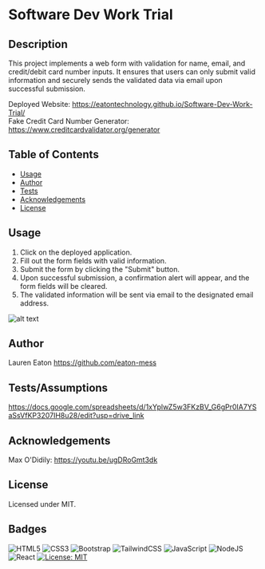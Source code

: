 # Software Dev Work Trial

## Description 

This project implements a web form with validation for name, email, and credit/debit card number inputs. It ensures that users can only submit valid information and securely sends the validated data via email upon successful submission.

Deployed Website: https://eatontechnology.github.io/Software-Dev-Work-Trial/ <br>
Fake Credit Card Number Generator: https://www.creditcardvalidator.org/generator


## Table of Contents 

* [Usage](#usage)
* [Author](#author)
* [Tests](#tests)
* [Acknowledgements](#acknowledgements)
* [License](#license)

## Usage 

1. Click on the deployed application.
2. Fill out the form fields with valid information.
3. Submit the form by clicking the "Submit" button.
4. Upon successful submission, a confirmation alert will appear, and the form fields will be cleared.
5. The validated information will be sent via email to the designated email address.

![alt text](https://github.com/eatontechnology/Software-Dev-Work-Trial/blob/main/assets/images/Screenshot%202024-02-19%20at%2016.21.15.png)

## Author

Lauren Eaton
https://github.com/eaton-mess

## Tests/Assumptions

https://docs.google.com/spreadsheets/d/1xYplwZ5w3FKzBV_G6gPr0IA7YSaSsVfKP3207IH8u28/edit?usp=drive_link

## Acknowledgements

Max O'Didily: https://youtu.be/ugDRoGmt3dk<br>

## License

Licensed under MIT.

## Badges

![HTML5](https://img.shields.io/badge/html5-%23E34F26.svg?style=for-the-badge&logo=html5&logoColor=white)
![CSS3](https://img.shields.io/badge/css3-%231572B6.svg?style=for-the-badge&logo=css3&logoColor=white)
![Bootstrap](https://img.shields.io/badge/bootstrap-%238511FA.svg?style=for-the-badge&logo=bootstrap&logoColor=white)
![TailwindCSS](https://img.shields.io/badge/tailwindcss-%2338B2AC.svg?style=for-the-badge&logo=tailwind-css&logoColor=white)
![JavaScript](https://img.shields.io/badge/javascript-%23323330.svg?style=for-the-badge&logo=javascript&logoColor=%23F7DF1E)
![NodeJS](https://img.shields.io/badge/node.js-6DA55F?style=for-the-badge&logo=node.js&logoColor=white)
![React](https://img.shields.io/badge/react-%2320232a.svg?style=for-the-badge&logo=react&logoColor=%2361DAFB)
[![License: MIT](https://img.shields.io/badge/License-MIT-yellow.svg)](https://opensource.org/licenses/MIT)

